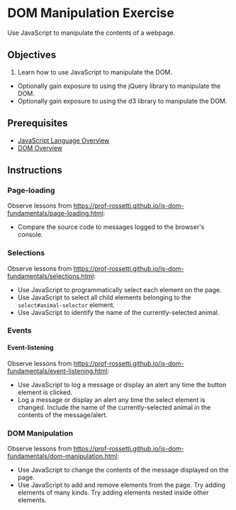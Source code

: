 # DOM Manipulation Exercise

Use JavaScript to manipulate the contents of a webpage.

## Objectives

  1. Learn how to use JavaScript to manipulate the DOM.
  * Optionally gain exposure to using the jQuery library to manipulate the DOM.
  * Optionally gain exposure to using the d3 library to manipulate the DOM.

## Prerequisites

  + [JavaScript Language Overview](/notes/javascript/notes.md)
  + [DOM Overview](/notes/javascript/client-side/document-object-model.md)

## Instructions

### Page-loading

Observe lessons from https://prof-rossetti.github.io/js-dom-fundamentals/page-loading.html:

  + Compare the source code to messages logged to the browser's console.

### Selections

Observe lessons from https://prof-rossetti.github.io/js-dom-fundamentals/selections.html:

  + Use JavaScript to programmatically select each element on the page.
  + Use JavaScript to select all child elements belonging to the `select#animal-selector` element.
  + Use JavaScript to identify the name of the currently-selected animal.

### Events

#### Event-listening

Observe lessons from https://prof-rossetti.github.io/js-dom-fundamentals/event-listening.html:

  + Use JavaScript to log a message or display an alert any time the button element is clicked.
  + Log a message or display an alert any time the select element is changed. Include the name of the currently-selected animal in the contents of the message/alert.

### DOM Manipulation

Observe lessons from https://prof-rossetti.github.io/js-dom-fundamentals/dom-manipulation.html:

  + Use JavaScript to change the contents of the message displayed on the page.
  + Use JavaScript to add and remove elements from the page. Try adding elements of many kinds. Try adding elements nested inside other elements.
